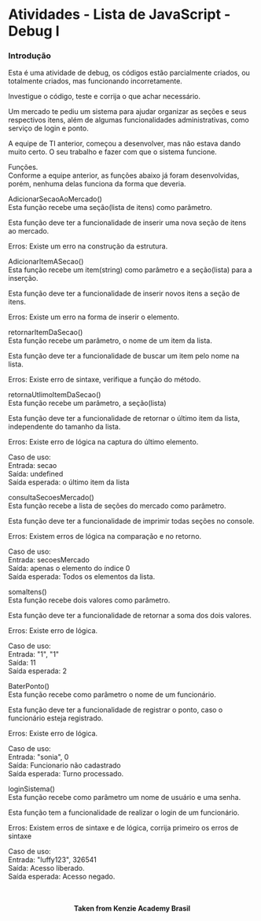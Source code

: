 <h1>Atividades - Lista de JavaScript - Debug I</h1>

<h3>Introdução</h3>
Esta é uma atividade de debug, os códigos estão parcialmente criados, ou totalmente criados, mas funcionando incorretamente.

Investigue o código, teste e corrija o que achar necessário.

Um mercado te pediu um sistema para ajudar organizar as seções e seus respectivos itens, além de algumas funcionalidades administrativas, como serviço de login e ponto.

A equipe de TI anterior, começou a desenvolver, mas não estava dando muito certo. O seu trabalho e fazer com que o sistema funcione.

Funções.  
Conforme a equipe anterior, as funções abaixo já foram desenvolvidas, porém, nenhuma delas funciona da forma que deveria.

AdicionarSecaoAoMercado()  
Esta função recebe uma seção(lista de itens) como parâmetro.

Esta função deve ter a funcionalidade de inserir uma nova seção de itens ao mercado.

Erros: Existe um erro na construção da estrutura.

AdicionarItemASecao()  
Esta função recebe um item(string) como parâmetro e a seção(lista) para a inserção.

Esta função deve ter a funcionalidade de inserir novos itens a seção de itens.

Erros: Existe um erro na forma de inserir o elemento.

retornarItemDaSecao()  
Esta função recebe um parâmetro, o nome de um item da lista.

Esta função deve ter a funcionalidade de buscar um item pelo nome na lista.

Erros: Existe erro de sintaxe, verifique a função do método.

retornaUtlimoItemDaSecao()  
Esta função recebe um parâmetro, a seção(lista)

Esta função deve ter a funcionalidade de retornar o último item da lista, independente do tamanho da lista.

Erros: Existe erro de lógica na captura do último elemento.

⁠Caso de uso:  
Entrada: secao  
Saída: undefined  
Saída esperada: o último item da lista  

consultaSecoesMercado()  
Esta função recebe a lista de seções do mercado como parâmetro.

Esta função deve ter a funcionalidade de imprimir todas seções no console.

Erros: Existem erros de lógica na comparação e no retorno.

⁠Caso de uso:  
Entrada: secoesMercado  
Saída: apenas o elemento do índice 0  
Saída esperada: Todos os elementos da lista.  

somaItens()  
Esta função recebe dois valores como parâmetro.

Esta função deve ter a funcionalidade de retornar a soma dos dois valores.

Erros: Existe erro de lógica.

⁠Caso de uso:  
Entrada: "1", "1"  
Saída: 11  
Saída esperada: 2  

BaterPonto()  
Esta função recebe como parâmetro o nome de um funcionário.

Esta função deve ter a funcionalidade de registrar o ponto, caso o funcionário esteja registrado.

Erros: Existe erro de lógica.

⁠Caso de uso:  
Entrada: "sonia", 0  
Saída: Funcionario não cadastrado  
Saída esperada: Turno processado.  

loginSistema()  
Esta função recebe como parâmetro um nome de usuário e uma senha.

Esta função tem a funcionalidade de realizar o login de um funcionário.

Erros: Existem erros de sintaxe e de lógica, corrija primeiro os erros de sintaxe

Caso de uso:  
Entrada: "luffy123", 326541  
Saída: Acesso liberado.  
Saída esperada: Acesso negado.  
<br>
<br>

<p align="center"><b>Taken from Kenzie Academy Brasil</b></p>

